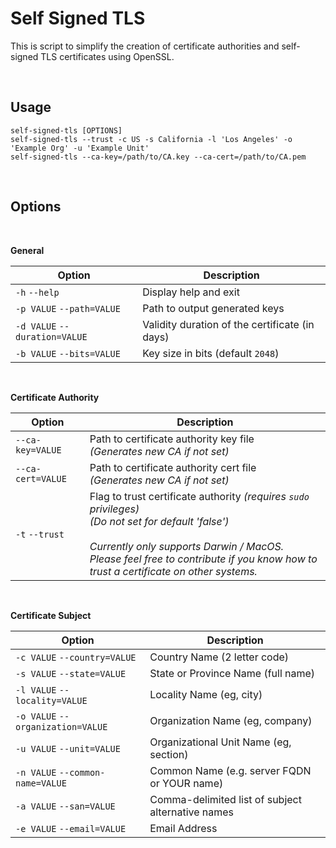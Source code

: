 # Self Signed TLS

This is script to simplify the creation of certificate authorities and self-signed TLS certificates using OpenSSL.

<br />

## Usage

```
self-signed-tls [OPTIONS]
self-signed-tls --trust -c US -s California -l 'Los Angeles' -o 'Example Org' -u 'Example Unit'
self-signed-tls --ca-key=/path/to/CA.key --ca-cert=/path/to/CA.pem
```

<br />

## Options

<br />

**General**

| Option | Description |
| ------ | ----------- |
| `-h` `--help` | Display help and exit |
| `-p VALUE` `--path=VALUE` | Path to output generated keys |
| `-d VALUE` `--duration=VALUE` | Validity duration of the certificate (in days) |
| `-b VALUE` `--bits=VALUE` | Key size in bits (default `2048`) |

<br />

**Certificate Authority**

| Option | Description |
| ------ | ----------- |
| `--ca-key=VALUE` | Path to certificate authority key file <br/>_(Generates new CA if not set)_ |
| `--ca-cert=VALUE` | Path to certificate authority cert file <br />_(Generates new CA if not set)_ |
| `-t` `--trust` | Flag to trust certificate authority _(requires `sudo` privileges)_<br />_(Do not set for default 'false')_<br /><br />_Currently only supports Darwin / MacOS. <br />Please feel free to contribute if you know how to trust a certificate on other systems._ |

<br />

**Certificate Subject**

| Option | Description |
| ------ | ----------- |
| `-c VALUE` `--country=VALUE` | Country Name (2 letter code) |
| `-s VALUE` `--state=VALUE` | State or Province Name (full name) |
| `-l VALUE` `--locality=VALUE` | Locality Name (eg, city) |
| `-o VALUE` `--organization=VALUE` | Organization Name (eg, company) |
| `-u VALUE` `--unit=VALUE` | Organizational Unit Name (eg, section) |
| `-n VALUE` `--common-name=VALUE` | Common Name (e.g. server FQDN or YOUR name) |
| `-a VALUE` `--san=VALUE` | Comma-delimited list of subject alternative names |
| `-e VALUE` `--email=VALUE` | Email Address |

